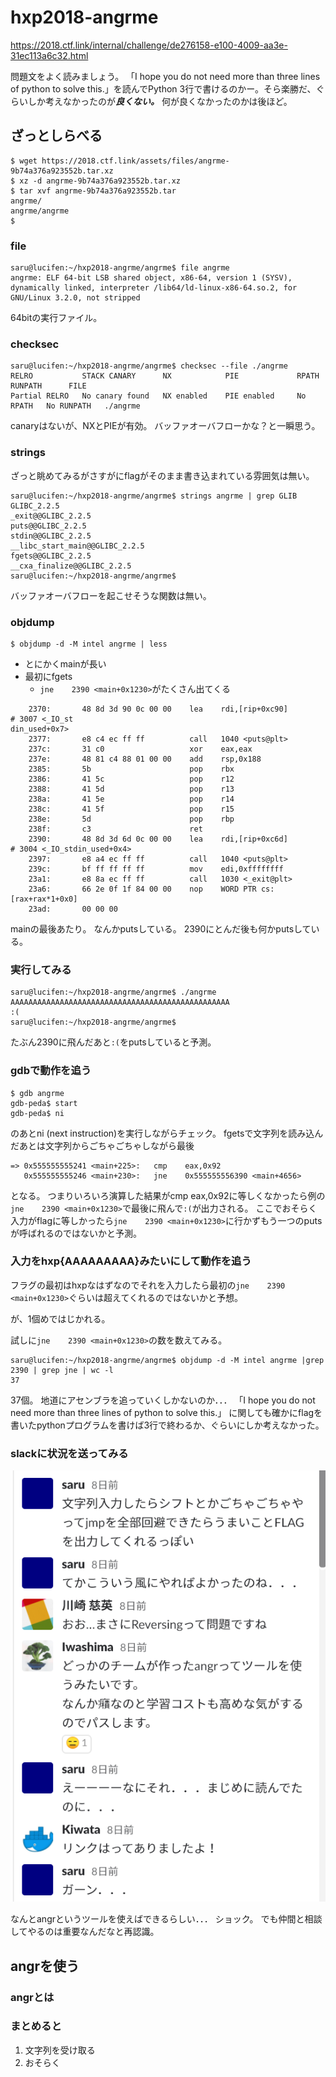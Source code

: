 # hxp2018-angrme

https://2018.ctf.link/internal/challenge/de276158-e100-4009-aa3e-31ec113a6c32.html

問題文をよく読みましょう。
「I hope you do not need more than three lines of python to solve this.」を読んでPython 3行で書けるのかー。そら楽勝だ、ぐらいしか考えなかったのが***良くない。***
何が良くなかったのかは後ほど。

## ざっとしらべる

```bash-statement
$ wget https://2018.ctf.link/assets/files/angrme-9b74a376a923552b.tar.xz
$ xz -d angrme-9b74a376a923552b.tar.xz
$ tar xvf angrme-9b74a376a923552b.tar
angrme/
angrme/angrme
$
```

### file

```bash-statement
saru@lucifen:~/hxp2018-angrme/angrme$ file angrme
angrme: ELF 64-bit LSB shared object, x86-64, version 1 (SYSV), dynamically linked, interpreter /lib64/ld-linux-x86-64.so.2, for GNU/Linux 3.2.0, not stripped
```

64bitの実行ファイル。

### checksec

```bash-statement
saru@lucifen:~/hxp2018-angrme/angrme$ checksec --file ./angrme
RELRO           STACK CANARY      NX            PIE             RPATH      RUNPATH      FILE
Partial RELRO   No canary found   NX enabled    PIE enabled     No RPATH   No RUNPATH   ./angrme
```

canaryはないが、NXとPIEが有効。
バッファオーバフローかな？と一瞬思う。

### strings

ざっと眺めてみるがさすがにflagがそのまま書き込まれている雰囲気は無い。

```bash-statement
saru@lucifen:~/hxp2018-angrme/angrme$ strings angrme | grep GLIB
GLIBC_2.2.5
_exit@@GLIBC_2.2.5
puts@@GLIBC_2.2.5
stdin@@GLIBC_2.2.5
__libc_start_main@@GLIBC_2.2.5
fgets@@GLIBC_2.2.5
__cxa_finalize@@GLIBC_2.2.5
saru@lucifen:~/hxp2018-angrme/angrme$
```

バッファオーバフローを起こせそうな関数は無い。

### objdump

```bash-statement
$ objdump -d -M intel angrme | less
```

- とにかくmainが長い
- 最初にfgets
  - ```jne    2390 <main+0x1230>```がたくさん出てくる


```bash-statement
    2370:       48 8d 3d 90 0c 00 00    lea    rdi,[rip+0xc90]        # 3007 <_IO_st
din_used+0x7>
    2377:       e8 c4 ec ff ff          call   1040 <puts@plt>
    237c:       31 c0                   xor    eax,eax
    237e:       48 81 c4 88 01 00 00    add    rsp,0x188
    2385:       5b                      pop    rbx
    2386:       41 5c                   pop    r12
    2388:       41 5d                   pop    r13
    238a:       41 5e                   pop    r14
    238c:       41 5f                   pop    r15
    238e:       5d                      pop    rbp
    238f:       c3                      ret
    2390:       48 8d 3d 6d 0c 00 00    lea    rdi,[rip+0xc6d]        # 3004 <_IO_stdin_used+0x4>
    2397:       e8 a4 ec ff ff          call   1040 <puts@plt>
    239c:       bf ff ff ff ff          mov    edi,0xffffffff
    23a1:       e8 8a ec ff ff          call   1030 <_exit@plt>
    23a6:       66 2e 0f 1f 84 00 00    nop    WORD PTR cs:[rax+rax*1+0x0]
    23ad:       00 00 00

```

mainの最後あたり。
なんかputsしている。
2390にとんだ後も何かputsしている。


### 実行してみる

```bash-statement
saru@lucifen:~/hxp2018-angrme/angrme$ ./angrme
AAAAAAAAAAAAAAAAAAAAAAAAAAAAAAAAAAAAAAAAAAAAAAAAA
:(
saru@lucifen:~/hxp2018-angrme/angrme$
```

たぶん2390に飛んだあと```:(```をputsしていると予測。


### gdbで動作を追う

```bash-statement
$ gdb angrme
gdb-peda$ start
gdb-peda$ ni
```

のあとni (next instruction)を実行しながらチェック。
fgetsで文字列を読み込んだあとは文字列からごちゃごちゃしながら最後
```bash-statement
=> 0x555555555241 <main+225>:   cmp    eax,0x92
   0x555555555246 <main+230>:   jne    0x555555556390 <main+4656>
```
となる。
つまりいろいろ演算した結果がcmp eax,0x92に等しくなかったら例の```jne    2390 <main+0x1230>```で最後に飛んで```:(```が出力される。
ここでおそらく入力がflagに等しかったら```jne    2390 <main+0x1230>```に行かずもう一つのputsが呼ばれるのではないかと予測。

### 入力をhxp{AAAAAAAAA}みたいにして動作を追う

フラグの最初はhxpなはずなのでそれを入力したら最初の```jne    2390 <main+0x1230>```ぐらいは超えてくれるのではないかと予想。

が、1個めではじかれる。

試しに```jne    2390 <main+0x1230>```の数を数えてみる。

```
saru@lucifen:~/hxp2018-angrme/angrme$ objdump -d -M intel angrme |grep 2390 | grep jne | wc -l
37
```

37個。
地道にアセンブラを追っていくしかないのか．．．
「I hope you do not need more than three lines of python to solve this.」
に関しても確かにflagを書いたpythonプログラムを書けば3行で終わるか、ぐらいにしか考えなかった。


### slackに状況を送ってみる

![slack](fig/slack001.png "slack")

なんとangrというツールを使えばできるらしい．．．
ショック。
でも仲間と相談してやるのは重要なんだなと再認識。

## angrを使う

### angrとは



### まとめると

1. 文字列を受け取る
2. おそらく



